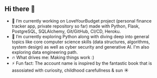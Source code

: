 ## Hi there 👋

- 🔭 I’m currently working on LoveYourBudget project (personal finance tracker app, private repository so far) made with Python, Flask, PostgreSQL, SQLAlchemy, Git/GitHub, CI/CD, Heroku.
- 🌱 I’m currently exploring Python along with diving deep into general topics like core computer science skills (data structures, algorithms, system design) as well as cyber security and generative AI. I'm also exploring data engineering path.
- 🔥 What drives me: Making things work :)
- ⚡ Fun fact: The account name is inspired by the fantastic book that is assosiated with curiosity, childhood carefullness & sun ☀️

<!--
**OtherAnimal/OtherAnimal** is a ✨ _special_ ✨ repository because its `README.md` (this file) appears on your GitHub profile.

Here are some ideas to get you started:

- 🔭 I’m currently working on Personal Finance Tracker web app (private so far) made with Python, Flask, PostgreSQL, SQLAlchemy, Git/GitHub, CI/CD, Heroku.
- 🌱 I’m currently learning Python as weel as general topics like core computer science skills (data structures, algorithms, system design)
- 👯 I’m looking to collaborate on ...
- 🤔 I’m looking for help with ...
- 💬 Ask me about ...
- 📫 How to reach me: ...
- 😄 Pronouns: ...
- ⚡ Fun fact: ...
-->
